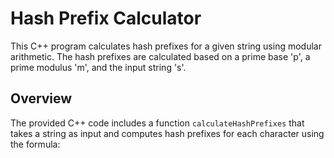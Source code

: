 # Hash Prefix Calculator

This C++ program calculates hash prefixes for a given string using modular arithmetic. The hash prefixes are calculated based on a prime base 'p', a prime modulus 'm', and the input string 's'.

## Overview

The provided C++ code includes a function `calculateHashPrefixes` that takes a string as input and computes hash prefixes for each character using the formula:

